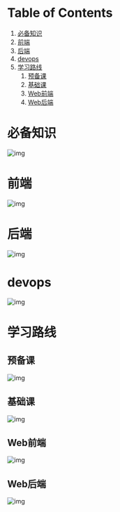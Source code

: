 
# Table of Contents

1.  [必备知识](#org87265b7)
2.  [前端](#orgd8ee07c)
3.  [后端](#orge117227)
4.  [devops](#org6c6f936)
5.  [学习路线](#org3e48564)
    1.  [预备课](#org71d900c)
    2.  [基础课](#orgdb1178b)
    3.  [Web前端](#orge42625d)
    4.  [Web后端](#org009d05a)


<a id="org87265b7"></a>

# 必备知识

![img](./img/before.png)


<a id="orgd8ee07c"></a>

# 前端

![img](./img/frontend.png)


<a id="orge117227"></a>

# 后端

![img](./img/backend.png)


<a id="org6c6f936"></a>

# devops

![img](./img/devops.png)


<a id="org3e48564"></a>

# 学习路线


<a id="org71d900c"></a>

## 预备课

![img](./img/pre.svg)


<a id="orgdb1178b"></a>

## 基础课

![img](./img/element.svg)


<a id="orge42625d"></a>

## Web前端

![img](./img/fe.svg)


<a id="org009d05a"></a>

## Web后端

![img](./img/be.svg)

